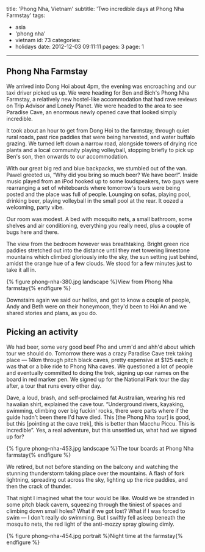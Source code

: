 title: 'Phong Nha, Vietnam'
subtitle: 'Two incredible days at Phong Nha Farmstay'
tags:
  - asia
  - 'phong nha'
  - vietnam
id: 73
categories:
  - holidays
date: 2012-12-03 09:11:11
pages: 3
page: 1
---

## Phong Nha Farmstay

We arrived into Dong Hoi about 4pm, the evening was encroaching and our taxi driver picked us up. We were heading for Ben and Bich's Phong Nha Farmstay, a relatively new hostel-like accommodation that had rave reviews on Trip Advisor and Lonely Planet. We were headed to the area to see Paradise Cave, an enormous newly opened cave that looked simply incredible.

It took about an hour to get from Dong Hoi to the farmstay, through quiet rural roads, past rice paddies that were being harvested, and water buffalo grazing. We turned left down a narrow road, alongside towers of drying rice plants and a local community playing volleyball, stopping briefly to pick up Ben's son, then onwards to our accommodation.

With our great big red and blue backpacks, we stumbled out of the van. Pawel greeted us, “Why did you bring so much beer? We have beer!”. Inside music played from an iPod hooked up to some loudspeakers, two guys were rearranging a set of whiteboards where tomorrow's tours were being posted and the place was full of people. Lounging on sofas, playing pool, drinking beer, playing volleyball in the small pool at the rear. It oozed a welcoming, party vibe.

Our room was modest. A bed with mosquito nets, a small bathroom, some shelves and air conditioning, everything you really need, plus a couple of bugs here and there.

The view from the bedroom however was breathtaking. Bright green rice paddies stretched out into the distance until they met towering limestone mountains which climbed gloriously into the sky, the sun setting just behind, amidst the orange hue of a few clouds. We stood for a few minutes just to take it all in.

{% figure phong-nha-380.jpg landscape %}View from Phong Nha farmstay{% endfigure %}

Downstairs again we said our hellos, and got to know a couple of people, Andy and Beth were on their honeymoon, they'd been to Hoi An and we shared stories and plans, as you do.

## Picking an activity

We had beer, some very good beef Pho and umm'd and ahh'd about which tour we should do. Tomorrow there was a crazy Paradise Cave trek taking place — 14km through pitch black caves, pretty expensive at $125 each; it was that or a bike ride to Phong Nha caves. We questioned a lot of people and eventually committed to doing the trek, signing up our names on the board in red marker pen. We signed up for the National Park tour the day after, a tour that runs every other day.

Dave, a loud, brash, and self-proclaimed fat Australian, wearing his red hawaiian shirt, explained the cave tour. “Underground rivers, kayaking, swimming, climbing over big fuckin' rocks, there were parts where if the guide hadn't been there I'd have died. This [the Phong Nha tour] is good, but this [pointing at the cave trek], this is better than Macchu Piccu. This is incredible”. Yes, a real adventure, but this unsettled us, what had we signed up for?

{% figure phong-nha-453.jpg landscape %}The tour boards at Phong Nha farmstay{% endfigure %}

We retired, but not before standing on the balcony and watching the stunning thunderstorm taking place over the mountains. A flash of fork lightning, spreading out across the sky, lighting up the rice paddies, and then the crack of thunder.

That night I imagined what the tour would be like. Would we be stranded in some pitch black cavern, squeezing through the tiniest of spaces and climbing down small holes? What if we got lost? What if I was forced to swim — I don't really do swimming. But I swiftly fell asleep beneath the mosquito nets, the red light of the anti-mozzy spray glowing dimly.

{% figure phong-nha-454.jpg portrait %}Night time at the farmstay{% endfigure %}
